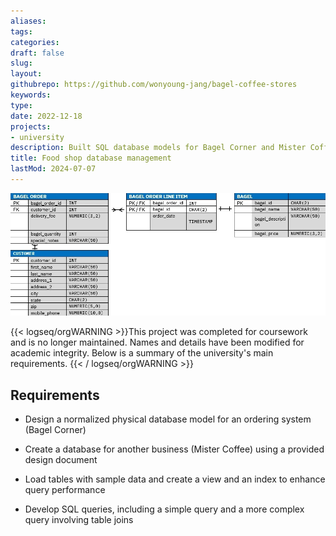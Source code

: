 ```yaml
---
aliases: 
tags:
categories:
draft: false
slug: 
layout: 
githubrepo: https://github.com/wonyoung-jang/bagel-coffee-stores
keywords: 
type: 
date: 2022-12-18
projects:
- university
description: Built SQL database models for Bagel Corner and Mister Coffee, including ER diagrams, tables, and queries, plus data loading and reporting
title: Food shop database management
lastMod: 2024-07-07
---
```

![bagel-corner-erd.webp](/assets/bagel-corner-erd.webp)

{{< logseq/orgWARNING >}}This project was completed for coursework and is no longer maintained. Names and details have been modified for academic integrity. Below is a summary of the university's main requirements.
{{< / logseq/orgWARNING >}}

## Requirements

  + Design a normalized physical database model for an ordering system (Bagel Corner)

  + Create a database for another business (Mister Coffee) using a provided design document

  + Load tables with sample data and create a view and an index to enhance query performance

  + Develop SQL queries, including a simple query and a more complex query involving table joins
